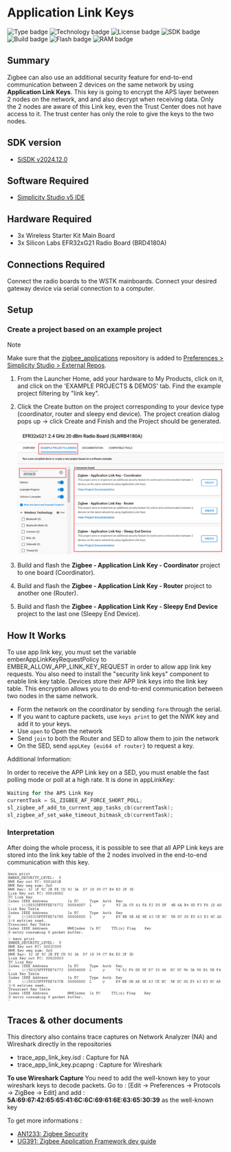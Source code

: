 # Application Link Keys #
![Type badge](https://img.shields.io/badge/Type-Virtual%20Application-green)
![Technology badge](https://img.shields.io/badge/Technology-Zigbee-green)
![License badge](https://img.shields.io/badge/License-Zlib-green)
![SDK badge](https://img.shields.io/badge/SDK-v2024.12.0-green)
![Build badge](https://img.shields.io/badge/Build-passing-green)
![Flash badge](https://img.shields.io/badge/Flash-236.21%20KB-blue)
![RAM badge](https://img.shields.io/badge/RAM-16.1%20KB-blue)

## Summary ##

Zigbee can also use an additional security feature for end-to-end communication between 2 devices
on the same network by using **Application Link Keys**. This key is going to encrypt the APS layer between 2 nodes on the network, and and also decrypt when receiving data. Only the 2 nodes are aware of this Link key, even the Trust Center does not have access to it. The trust center has only the role to give the keys to the two nodes.

## SDK version ##

- [SiSDK v2024.12.0](https://github.com/SiliconLabs/simplicity_sdk/releases/tag/v2024.12.0)

## Software Required ##

- [Simplicity Studio v5 IDE](https://www.silabs.com/developers/simplicity-studio)

## Hardware Required ##

- 3x Wireless Starter Kit Main Board
- 3x Silicon Labs EFR32xG21 Radio Board (BRD4180A)

## Connections Required ##

Connect the radio boards to the WSTK mainboards. Connect your desired gateway device via serial connection to a computer.

## Setup ##

### Create a project based on an example project ###

> [!NOTE]
> Make sure that the [zigbee_applications](https://github.com/SiliconLabs/zigbee_applications) repository is added to [Preferences > Simplicity Studio > External Repos](https://docs.silabs.com/simplicity-studio-5-users-guide/latest/ss-5-users-guide-about-the-launcher/welcome-and-device-tabs).

1. From the Launcher Home, add your hardware to My Products, click on it, and click on the 'EXAMPLE PROJECTS & DEMOS' tab. Find the example project filtering by "link key".

2. Click the Create button on the project corresponding to your device type (coordinator, router and sleepy end device). The project creation dialog pops up -> click Create and Finish and the Project should be generated.

    ![create_project](image/create_project.png)

3. Build and flash the **Zigbee - Application Link Key - Coordinator** project to one board (Coordinator).

4. Build and flash the **Zigbee - Application Link Key - Router** project to another one (Router).

5. Build and flash the **Zigbee - Application Link Key - Sleepy End Device** project to the last one (Sleepy End Device).

## How It Works ##

To use app link key, you must set the variable emberAppLinkKeyRequestPolicy to EMBER_ALLOW_APP_LINK_KEY_REQUEST in order to allow app link key requests. You also need to install the "security link keys" component to enable link key table.
Devices store their APP link keys into the link key table. This encryption allows you to do end-to-end communication between two nodes in the same network.

- Form the network on the coordinator by sending `form` through the serial.
- If you want to capture packets, use `keys print` to get the NWK key and add it to your keys.
- Use `open` to Open the network
- Send `join` to both the Router and SED to allow them to join the network
- On the SED, send `appLKey {eui64 of router}` to request a key.

Additional Information:

In order to receive the APP Link key on a SED, you must enable the fast polling mode or poll at a high rate. It is done in appLinkKey:

```c
Waiting for the APS Link Key
currentTask = SL_ZIGBEE_AF_FORCE_SHORT_POLL;
sl_zigbee_af_add_to_current_app_tasks_cb(currentTask);
sl_zigbee_af_set_wake_timeout_bitmask_cb(currentTask);
```

### Interpretation ###

After doing the whole process, it is possible to see that all APP Link keys are stored into the link key table of the 2 nodes involved in the end-to-end communication with this key.

![alt text](image/keys_print_router.png "Keys Print Router")
![alt text](image/keys_print_sed.png "Keys Print SED")

## Traces & other documents ##

This directory also contains trace captures on Network Analyzer (NA) and Wireshark directly in the repositories

- trace_app_link_key.isd : Capture for NA
- trace_app_link_key.pcapng : Capture for Wireshark

**To use Wireshark Capture**
You need to add the well-known key to your wireshark keys to decode packets.
Go to : [Edit -> Preferences -> Protocols -> ZigBee -> Edit] and add :
**5A:69:67:42:65:65:41:6C:6C:69:61:6E:63:65:30:39** as the well-known key

To get more informations :

- [AN1233: Zigbee Security](https://www.silabs.com/documents/public/application-notes/an1233-zigbee-security.pdf)
- [UG391: Zigbee Application Framework dev guide](https://www.silabs.com/documents/public/user-guides/ug391-zigbee-app-framework-dev-guide.pdf)
